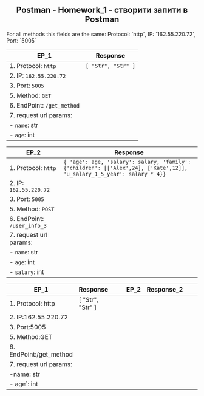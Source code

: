<h2 align="center"> Postman - Homework_1 - створити запити в Postman </h2>
 For all methods this fields are the same: Protocol: `http`, IP: `162.55.220.72`, Port: `5005`


| EP_1 |            Response |                           
| --- |                --- |
| 1. Protocol: `http`      |       `[ "Str", "Str" ]` |
| 2. IP: `162.55.220.72` |      |
| 3. Port: `5005` | |
| 5. Method: `GET` | |
| 6. EndPoint: `/get_method` | |
| 7. request url params: | |
| - `name`: str | |
| - `age`: int| |

| EP_2 | Response |
| --- | --- | 
| 1. Protocol: `http` | `{ 'age': age, 'salary': salary, 'family': {'children': [['Alex',24], ['Kate',12]], 'u_salary_1_5_year': salary * 4}}` | 
| 2. IP: `162.55.220.72` | 
| 3. Port: `5005` | 
| 5. Method: `POST` ||
| 6. EndPoint: `/user_info_3` | | 
| 7. request url params: | |
| - `name`: str | | 
| - `age`: int| | | 
| - `salary`: int| | 


| EP_1 | Response |  |  | EP_2 | Response_2 |  |  | EP_3 | Response_3 |
| --- | --- | --- | --- | --- | --- | --- | --- | --- | --- |
| 1. Protocol: http| [ "Str", "Str" ] |  |  |  |  |  |  |  |  |
| 2. IP:162.55.220.72|  |  |  |  |  |  |  |  |  |
| 3. Port:5005|  |  |  |  |  |  |  |  |  |
| 5. Method:GET|  |  |  |  |  |  |  |  |  |
| 6. EndPoint:/get_method|  |  |  |  |  |  |  |  |  |
| 7. request url params: |  |  |  |  |  |  |  |  |  |
| -name: str |  |  |  |  |  |  |  |  |  |
| - age`: int|  |  |  |  |  |  |  |  |  |
